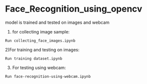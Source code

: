 # Face_Recognition_using_opencv
model is trained and tested on images and webcam

1) for collecting image sample:
```
Run collecting_face_images.ipynb
```
2)For training and testing on images:
```
Run training dataset.ipynb
```
3) For testing using webcam:
```
Run face-recognition-using-webcam.ipynb
```
